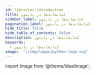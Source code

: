 ```yaml
---
id: libraries-introduction
title: کتابخانه‌ها در پایتون
sidebar_label: کتابخانه‌ها در پایتون
pagination_label: کتابخانه‌ها در پایتون
hide_title: false
hide_table_of_contents: false
description: کتابخانه‌ها در پایتون
keywords:
  - کتابخانه‌ها در پایتون
image:  "//img/logos/python-logo.svg"
---
```


import Image from '@theme/IdealImage';
